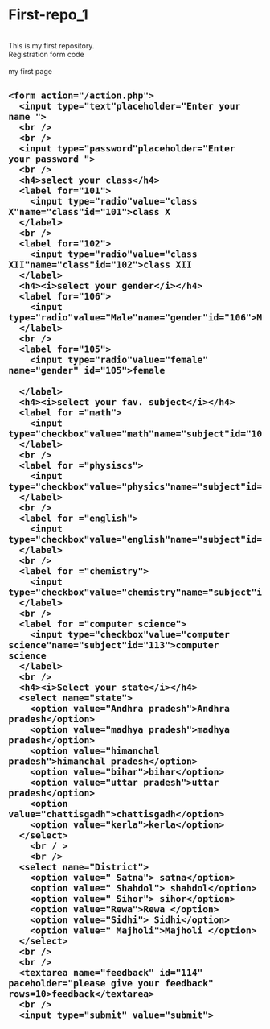 # First-repo_1
<br />
This is my first repository.
<br>
Registration form code
<br />
<br />

<!DOCTYPE html>
<html lang="en">
  <head>  
    <tittle> my first page</tittle> 
  </head>
  <h2 Registration form</h2>
  <body>
    
    <form action="/action.php">
      <input type="text"placeholder="Enter your name ">
      <br />
      <br />
      <input type="password"placeholder="Enter your password ">
      <br />
      <h4>select your class</h4>
      <label for="101">
        <input type="radio"value="class X"name="class"id="101">class X
      </label>
      <br />
      <label for="102"> 
        <input type="radio"value="class XII"name="class"id="102">class XII
      </label>
      <h4><i>select your gender</i></h4>
      <label for="106">
        <input type="radio"value="Male"name="gender"id="106">Male
      </label>
      <br />
      <label for="105">
        <input type="radio"value="female"  name="gender" id="105">female
      
      </label>
      <h4><i>select your fav. subject</i></h4>
      <label for ="math">
        <input type="checkbox"value="math"name="subject"id="101">math
      </label>
      <br />
      <label for ="physiscs">
        <input type="checkbox"value="physics"name="subject"id="107">physics
      </label>
      <br />
      <label for ="english">
        <input type="checkbox"value="english"name="subject"id="104">english
      </label>
      <br />
      <label for ="chemistry">
        <input type="checkbox"value="chemistry"name="subject"id="112">chemistry
      </label>
      <br />
      <label for ="computer science">
        <input type="checkbox"value="computer science"name="subject"id="113">computer science
      </label>
      <br />
      <h4><i>Select your state</i></h4>
      <select name="state">
        <option value="Andhra pradesh">Andhra pradesh</option>
        <option value="madhya pradesh">madhya pradesh</option>
        <option value="himanchal pradesh">himanchal pradesh</option>
        <option value="bihar">bihar</option>
        <option value="uttar pradesh">uttar pradesh</option>
        <option value="chattisgadh">chattisgadh</option>
        <option value="kerla">kerla</option>
      </select>  
        <br / >
        <br />
      <select name="District">
        <option value=" Satna"> satna</option>
        <option value=" Shahdol"> shahdol</option>
        <option value=" Sihor"> sihor</option>
        <option value="Rewa">Rewa </option>
        <option value="Sidhi"> Sidhi</option>
        <option value=" Majholi">Majholi </option>
      </select>  
      <br />
      <br />
      <textarea name="feedback" id="114" paceholder="please give your feedback" rows=10>feedback</textarea>
      <br />
      <input type="submit" value="submit">   
  </body>  
</html>
  